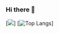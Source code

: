 ### Hi there 👋
[![](https://github-readme-stats.vercel.app/api?username=Dscano&count_private=true&show_icons=true&theme=tokyonight)]
[![Top Langs](https://github-readme-stats.vercel.app/api/top-langs/?username=Dscano&layout=compact&theme=tokyonight)]
